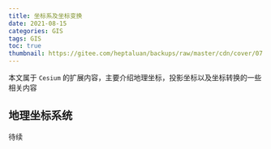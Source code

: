 ```yaml
---
title: 坐标系及坐标变换
date: 2021-08-15
categories: GIS
tags: GIS
toc: true
thumbnail: https://gitee.com/heptaluan/backups/raw/master/cdn/cover/07.webp
---
```


本文属于 `Cesium` 的扩展内容，主要介绍地理坐标，投影坐标以及坐标转换的一些相关内容

<!-- more -->


## 地理坐标系统

待续